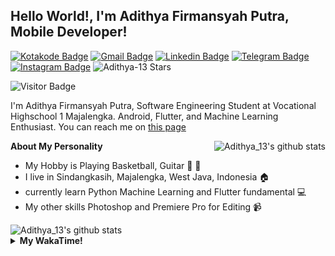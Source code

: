 
## Hello World!, I'm Adithya Firmansyah Putra, Mobile Developer!

[![Kotakode Badge](https://img.shields.io/badge/-Kotakode-green?style=plastic&logo=Kotakode&link=https://kotakode.com/users/527/adithya-13)](https://kotakode.com/users/527/adithya-13)
[![Gmail Badge](https://img.shields.io/badge/-Gmail-white?style=plastic&logo=Gmail&link=mailto:aditputrafirmansyah@gmail.com)](mailto:aditputrafirmansyah@gmail.com)
[![Linkedin Badge](https://img.shields.io/badge/-LinkedIn-blue?style=plastic&logo=Linkedin&link=https://www.linkedin.com/in/aditputrafirmansyah/)](https://www.linkedin.com/in/aditputrafirmansyah/) 
[![Telegram Badge](https://img.shields.io/badge/-Telegram-blue?style=plastic&logo=telegram&link=https://t.me/Adithya_13)](https://t.me/Adithya_13) 
[![Instagram Badge](https://img.shields.io/badge/-Instagram-white?style=plastic&logo=instagram&link=https://www.instagram.com/adithya_firmansyahputra/)](https://www.instagram.com/adithya_firmansyahputra/)
![Adithya-13 Stars](https://img.shields.io/github/stars/Adithya-13?affiliations=OWNER&style=social)

![Visitor Badge](https://visitor-badge.laobi.icu/badge?page_id=Adithya-13.Adithya-13)

I'm Adithya Firmansyah Putra, Software Engineering Student at Vocational Highschool 1 Majalengka. Android, Flutter, and Machine Learning Enthusiast. You can reach me on [this page](https://msha.ke/adithya_13/)

<img align="right" alt="Adithya_13's github stats" src="https://github-readme-stats.vercel.app/api/top-langs/?username=Adithya-13&theme=radical&show_icons=true&hide_border=true&line_height=24"/>

**About My Personality**

- My Hobby is Playing Basketball, Guitar :basketball: :guitar: 
- I live in Sindangkasih, Majalengka, West Java, Indonesia :house:
- currently learn Python Machine Learning and Flutter fundamental :computer:
- My other skills Photoshop and Premiere Pro for Editing :video_camera:

<img alt="Adithya_13's github stats" src="https://github-readme-stats.vercel.app/api?username=Adithya-13&count_private=true&show_icons=true&hide_border=true&include_all_commits=true&line_height=24&theme=radical"/>

<details>
  <summary><b>My WakaTime!</b></summary>
  <br>
  
  <!--START_SECTION:waka-->
![Lines of code](https://img.shields.io/badge/From%20Hello%20World%20I%27ve%20Written-300624%20lines%20of%20code-blue)

**I'm a Night 🦉** 

```text
🌞 Morning    91 commits     ███░░░░░░░░░░░░░░░░░░░░░░   14.94% 
🌆 Daytime    125 commits    █████░░░░░░░░░░░░░░░░░░░░   20.53% 
🌃 Evening    180 commits    ███████░░░░░░░░░░░░░░░░░░   29.56% 
🌙 Night      213 commits    ████████░░░░░░░░░░░░░░░░░   34.98%

```
📅 **I'm Most Productive on Sunday** 

```text
Monday       91 commits     ███░░░░░░░░░░░░░░░░░░░░░░   14.94% 
Tuesday      57 commits     ██░░░░░░░░░░░░░░░░░░░░░░░   9.36% 
Wednesday    55 commits     ██░░░░░░░░░░░░░░░░░░░░░░░   9.03% 
Thursday     82 commits     ███░░░░░░░░░░░░░░░░░░░░░░   13.46% 
Friday       89 commits     ███░░░░░░░░░░░░░░░░░░░░░░   14.61% 
Saturday     92 commits     ███░░░░░░░░░░░░░░░░░░░░░░   15.11% 
Sunday       143 commits    █████░░░░░░░░░░░░░░░░░░░░   23.48%

```


📊 **This Week I Spent My Time On** 

```text
⌚︎ Time Zone: Asia/Bangkok

💬 Programming Languages: 
Dart                     22 hrs 4 mins       █████████████████████░░░░   86.54% 
HTML                     2 hrs               ██░░░░░░░░░░░░░░░░░░░░░░░   7.85% 
YAML                     53 mins             █░░░░░░░░░░░░░░░░░░░░░░░░   3.52% 
JSON                     16 mins             ░░░░░░░░░░░░░░░░░░░░░░░░░   1.09% 
XML                      9 mins              ░░░░░░░░░░░░░░░░░░░░░░░░░   0.65%

🔥 Editors: 
Android Studio           25 hrs 30 mins      █████████████████████████   100.0%

💻 Operating System: 
Mac                      25 hrs 30 mins      █████████████████████████   100.0%

```

**I Mostly Code in Kotlin** 

```text
Kotlin                   19 repos            ██████████████░░░░░░░░░░░   57.58% 
Dart                     10 repos            ███████░░░░░░░░░░░░░░░░░░   30.3% 
Jupyter Notebook         2 repos             █░░░░░░░░░░░░░░░░░░░░░░░░   6.06% 
CSS                      1 repo              ░░░░░░░░░░░░░░░░░░░░░░░░░   3.03% 
HTML                     1 repo              ░░░░░░░░░░░░░░░░░░░░░░░░░   3.03%

```



 Last Updated on 01/10/2021
<!--END_SECTION:waka-->
</details>
